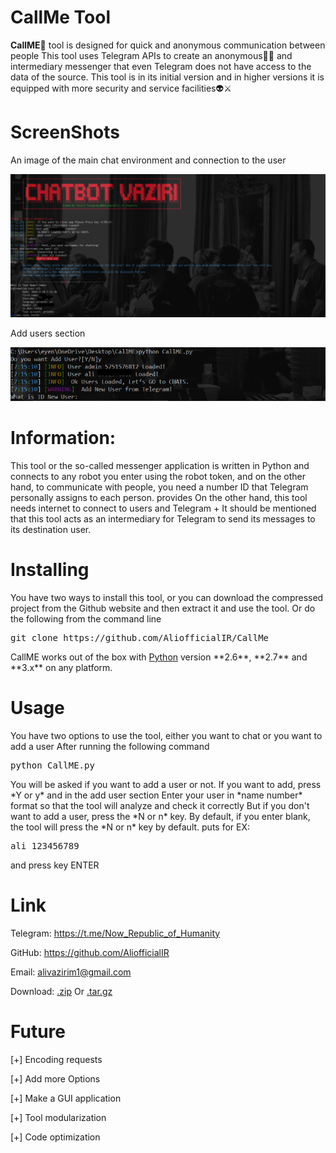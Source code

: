# CallMe Tool
<p><b>CallME🦂</b> tool is designed for quick and anonymous communication between people
This tool uses Telegram APIs to create an anonymous👨‍💻 and intermediary messenger that even Telegram does not have access to the data of the source.
This tool is in its initial version and in higher versions it is equipped with more security and service facilities👽⚔</p>
<h1>ScreenShots</h1>
<p>An image of the main chat environment and connection to the user</p>
<img src="https://raw.githubusercontent.com/AliofficialIR/CallMe/refs/heads/main/images/main.png">
<p>Add users section</p>
<img src="https://raw.githubusercontent.com/AliofficialIR/CallMe/refs/heads/main/images/add_user.png">
<h1>Information:</h1>
<p>This tool or the so-called messenger application is written in Python and connects to any robot you enter using the robot token, and on the other hand, to communicate with people, you need a number ID that Telegram personally assigns to each person. provides
On the other hand, this tool needs internet to connect to users and Telegram
+ It should be mentioned that this tool acts as an intermediary for Telegram to send its messages to its destination user.</p>

<h1>Installing</h1>
<p>You have two ways to install this tool, or you can download the compressed project from the Github website and then extract it and use the tool.
Or do the following from the command line</p>
<pre>
git clone https://github.com/AliofficialIR/CallMe
</pre>
CallME works out of the box with <a href="https://www.python.org/download/">Python</a> version **2.6**, **2.7** and **3.x** on any platform.

<h1>Usage</h1>
<p>You have two options to use the tool, either you want to chat or you want to add a user
After running the following command
<pre>
python CallME.py
</pre>
You will be asked if you want to add a user or not. If you want to add, press *Y or y* and in the add user section
Enter your user in *name number* format so that the tool will analyze and check it correctly
But if you don't want to add a user, press the *N or n* key. By default, if you enter blank, the tool will press the *N or n* key by default. puts
for EX:
<pre>
ali 123456789
</pre>
and press key ENTER

</p>
<h1>Link</h1>
<p>Telegram: <a href="https://t.me/Now_Republic_of_Humanity">https://t.me/Now_Republic_of_Humanity</a></p>
<p>GitHub: <a href="https://github.com/AliofficialIR">https://github.com/AliofficialIR</a></p>
<p>Email: <a href="alivazirim1@gmail.com">alivazirim1@gmail.com</a></p>
<p>Download: <a href="https://github.com/AliofficialIR/CallMe/archive/refs/heads/main.zip">.zip</a> Or <a href="https://github.com/AliofficialIR/CallMe/tarball/master">.tar.gz</a></p>

<h1>Future</h1>
<p>[+] Encoding requests</p>
<p>[+] Add more Options</p>
<p>[+] Make a GUI application</p>
<p>[+] Tool modularization</p>
<p>[+] Code optimization</p>

